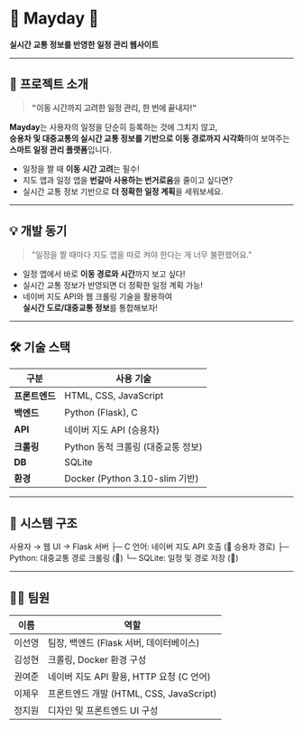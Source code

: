 # 🚌 Mayday 🚗

**실시간 교통 정보를 반영한 일정 관리 웹사이트**

---

## 📌 프로젝트 소개

> **"이동 시간까지 고려한 일정 관리, 한 번에 끝내자!"**

**Mayday**는 사용자의 일정을 단순히 등록하는 것에 그치지 않고,  
**승용차 및 대중교통의 실시간 교통 정보를 기반으로 이동 경로까지 시각화**하여 보여주는 **스마트 일정 관리 플랫폼**입니다.

- 일정을 짤 때 **이동 시간 고려**는 필수!
- 지도 앱과 일정 앱을 **번갈아 사용하는 번거로움**을 줄이고 싶다면?
- 실시간 교통 정보 기반으로 **더 정확한 일정 계획**을 세워보세요.

---

## 💡 개발 동기

> "일정을 짤 때마다 지도 앱을 따로 켜야 한다는 게 너무 불편했어요."

- 일정 앱에서 바로 **이동 경로와 시간**까지 보고 싶다!
- 실시간 교통 정보가 반영되면 더 정확한 일정 계획 가능!
- 네이버 지도 API와 웹 크롤링 기술을 활용하여  
  **실시간 도로/대중교통 정보**를 통합해보자!

---

## 🛠️ 기술 스택

| 구분        | 사용 기술 |
|-------------|-----------|
| **프론트엔드** | HTML, CSS, JavaScript |
| **백엔드**     | Python (Flask), C |
| **API**       | 네이버 지도 API (승용차) |
| **크롤링**     | Python 동적 크롤링 (대중교통 정보) |
| **DB**        | SQLite |
| **환경**      | Docker (Python 3.10-slim 기반) |

---

## 🔄 시스템 구조

사용자 → 웹 UI → Flask 서버
    ├─ C 언어: 네이버 지도 API 호출 (🚗 승용차 경로)
    ├─ Python: 대중교통 경로 크롤링 (🚌)
    └─ SQLite: 일정 및 경로 저장 (📅)
    
---

## 🙋‍♀️ 팀원 

| 이름     | 역할 |
|----------|------|
| 이선영   | 팀장, 백엔드 (Flask 서버, 데이터베이스) |
| 김성현   | 크롤링, Docker 환경 구성 |
| 권여준   | 네이버 지도 API 활용, HTTP 요청 (C 언어) |
| 이제우   | 프론트엔드 개발 (HTML, CSS, JavaScript) |
| 정지원   | 디자인 및 프론트엔드 UI 구성 |

